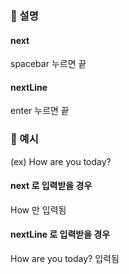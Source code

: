 ### 📌 설명

#### next

spacebar 누르면 끝

#### nextLine

enter 누르면 끝

### 📌 예시

(ex) How are you today?

#### next 로 입력받을 경우

How 만 입력됨

#### nextLine 로 입력받을 경우

How are you today? 입력됨
